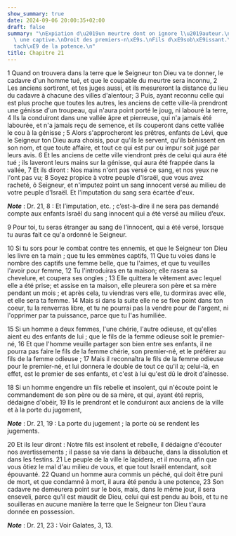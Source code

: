 ```yaml
---
show_summary: true
date: 2024-09-06 20:00:35+02:00
draft: false
summary: "\nExpiation d\u2019un meurtre dont on ignore l\u2019auteur.\nMariage avec\
  \ une captive.\nDroit des premiers-n\xE9s.\nFils d\xE9sob\xE9issant.\nCorps d\xE9\
  tach\xE9 de la potence.\n"
title: Chapitre 21
---
```





1 Quand on trouvera dans la terre que le Seigneur ton Dieu va te donner, le cadavre d'un homme tué, et que le coupable du meurtre sera inconnu, 2 Les anciens sortiront, et tes juges aussi, et ils mesureront la distance du lieu du cadavre à chacune des villes d'alentour; 3 Puis, ayant reconnu celle qui est plus proche que toutes les autres, les anciens de cette ville-là prendront une génisse d'un troupeau, qui n'aura point porté le joug, ni labouré la terre, 4 Ils la conduiront dans une vallée âpre et pierreuse, qui n'a jamais été labourée, et n'a jamais reçu de semence, et ils couperont dans cette vallée le cou à la génisse ; 5 Alors s'approcheront les prêtres, enfants de Lévi, que le Seigneur ton Dieu aura choisis, pour qu'ils le servent, qu'ils bénissent en son nom, et que toute affaire, et tout ce qui est pur ou impur soit jugé par leurs avis. 6 Et les anciens de cette ville viendront près de celui qui aura été tué ; ils laveront leurs mains sur la génisse, qui aura été frappée dans la vallée, 7 Et ils diront :
Nos mains n'ont pas versé ce sang, et nos yeux ne l'ont pas vu; 8 Soyez propice à votre peuple d'Israël, que vous avez racheté, ô Seigneur, et n'imputez point un sang innocent versé au milieu de votre peuple d'Israël. Et l'imputation du sang sera écartée d'eux.

***Note*** :  Dr. 21, 8 : Et l’imputation, etc. ; c’est-à-dire il ne sera pas demandé compte aux enfants Israël du sang innocent qui a été versé au milieu d’eux.

9 Pour toi, tu seras étranger au sang de l'innocent, qui a été versé, lorsque tu auras fait ce qu'a ordonné le Seigneur.


10 Si tu sors pour le combat contre tes ennemis, et que le Seigneur ton Dieu les livre en ta main ; que tu les emmènes captifs, 11 Que tu voies dans le nombre des captifs une femme belle, que tu l'aimes, et que tu veuilles l'avoir pour femme, 12 Tu l'introduiras en ta maison; elle rasera sa chevelure, et coupera ses ongles ; 13 Elle quittera le vêtement avec lequel elle a été prise; et assise en ta maison, elle pleurera son père et sa mère pendant un mois ; et après cela, tu viendras vers elle, tu dormiras avec elle, et elle sera ta femme. 14 Mais si dans la suite elle ne se fixe point dans ton coeur, tu la renverras libre, et tu ne pourrai pas la vendre pour de l'argent, ni l'opprimer par ta puissance, parce que tu l'as humiliée.


15 Si un homme a deux femmes, l'une chérie, l'autre odieuse, et qu'elles aient eu des enfants de lui ; que le fils de la femme odieuse soit le premier-né, 16 Et que l'homme veuille partager son bien entre ses enfants, il ne pourra pas faire le fils de la femme chérie, son premier-né, et le préférer au fils de la femme odieuse ; 17 Mais il reconnaîtra le fils de la femme odieuse pour le premier-né, et lui donnera le double de tout ce qu'il a; celui-là, en effet, est le premier de ses enfants, et c'est à lui qu'est dû le droit d'aînesse.


18 Si un homme engendre un fils rebelle et insolent, qui n'écoute point le commandement de son père ou de sa mère, et qui, ayant été repris, dédaigne d'obéir, 19 Ils le prendront et le conduiront aux anciens de la ville et à la porte du jugement,

***Note*** :  Dr. 21, 19 : La porte du jugement ; la porte où se rendent les jugements.

20 Et ils leur diront : Notre fils est insolent et rebelle, il dédaigne d'écouter nos avertissements ; il passe sa vie dans la débauche, dans la dissolution et dans les festins. 21 Le peuple de la ville le lapidera, et il mourra, afin que vous ôtiez le mal d'au milieu de vous, et que tout Israël entendant, soit épouvanté. 22 Quand un homme aura commis un péché, qui doit être puni de mort, et que condamné à mort, il aura été pendu à une potence, 23 Son cadavre ne demeurera point sur le bois, mais, dans le même jour, il sera enseveli, parce qu'il est maudit de Dieu, celui qui est pendu au bois, et tu ne souilleras en aucune manière la terre que le Seigneur ton Dieu t'aura donnée en possession.

***Note*** :  Dr. 21, 23 : Voir Galates, 3, 13.

